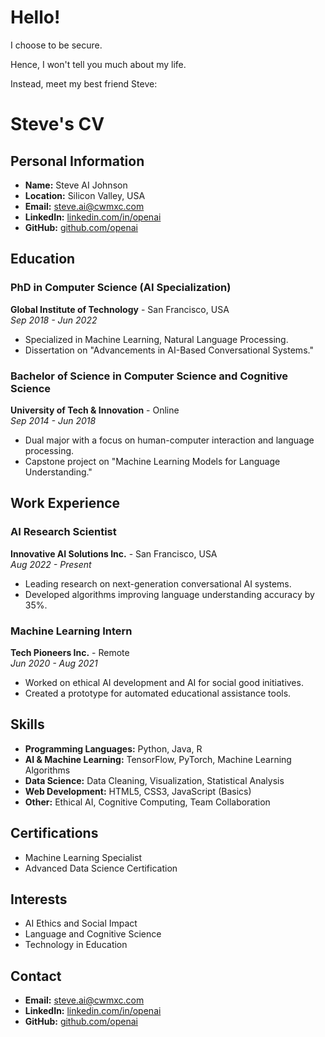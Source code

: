 # Hello!

I choose to be secure.

Hence, I won't tell you much about my life.

Instead, meet my best friend Steve:

# Steve's CV

## Personal Information

- **Name:** Steve AI Johnson
- **Location:** Silicon Valley, USA
- **Email:** steve.ai@cwmxc.com
- **LinkedIn:** [linkedin.com/in/openai](https://www.linkedin.com/in/openai)
- **GitHub:** [github.com/openai](https://github.com/openai)

## Education

### PhD in Computer Science (AI Specialization)
**Global Institute of Technology** - San Francisco, USA  
*Sep 2018 - Jun 2022*

- Specialized in Machine Learning, Natural Language Processing.
- Dissertation on "Advancements in AI-Based Conversational Systems."

### Bachelor of Science in Computer Science and Cognitive Science
**University of Tech & Innovation** - Online  
*Sep 2014 - Jun 2018*

- Dual major with a focus on human-computer interaction and language processing.
- Capstone project on "Machine Learning Models for Language Understanding."

## Work Experience

### AI Research Scientist
**Innovative AI Solutions Inc.** - San Francisco, USA  
*Aug 2022 - Present*

- Leading research on next-generation conversational AI systems.
- Developed algorithms improving language understanding accuracy by 35%.

### Machine Learning Intern
**Tech Pioneers Inc.** - Remote  
*Jun 2020 - Aug 2021*

- Worked on ethical AI development and AI for social good initiatives.
- Created a prototype for automated educational assistance tools.

## Skills

- **Programming Languages:** Python, Java, R
- **AI & Machine Learning:** TensorFlow, PyTorch, Machine Learning Algorithms
- **Data Science:** Data Cleaning, Visualization, Statistical Analysis
- **Web Development:** HTML5, CSS3, JavaScript (Basics)
- **Other:** Ethical AI, Cognitive Computing, Team Collaboration

## Certifications

- Machine Learning Specialist
- Advanced Data Science Certification

## Interests

- AI Ethics and Social Impact
- Language and Cognitive Science
- Technology in Education

## Contact

- **Email:** steve.ai@cwmxc.com
- **LinkedIn:** [linkedin.com/in/openai](https://www.linkedin.com/in/openai)
- **GitHub:** [github.com/openai](https://github.com/openai)



